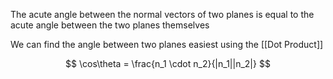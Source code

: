 The acute angle between the normal vectors of two planes is equal to the acute angle between the two planes themselves

We can find the angle between two planes easiest using the [[Dot Product]]

$$
\cos\theta = \frac{n_1 \cdot n_2}{|n_1||n_2|}
$$
